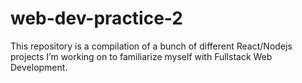 # web-dev-practice-2
This repository is a compilation of a bunch of different React/Nodejs projects I’m working on to familiarize myself with Fullstack Web Development. 


